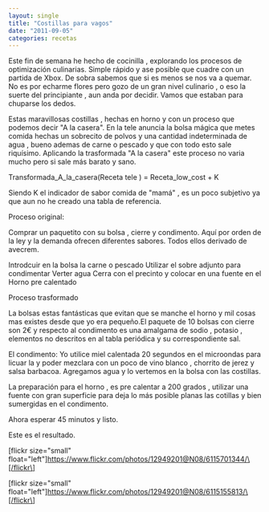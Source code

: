 ```yaml
---
layout: single
title: "Costillas para vagos"
date: "2011-09-05"
categories: recetas
---
```


Este fin de semana he hecho de cocinilla , explorando los procesos de optimización culinarias. Simple rápido y ase posible que cuadre con un partida de Xbox. De sobra sabemos que si es menos se nos va a quemar. No es por echarme flores pero gozo de un gran nivel culinario , o eso la suerte del principiante , aun anda por decidir. Vamos que estaban para chuparse los dedos.

Estas maravillosas costillas , hechas en horno y con un proceso que podemos decir "A la casera". En la tele anuncia la bolsa mágica que metes comida hechas un sobrecito de polvos y una cantidad indeterminada de agua , bueno ademas de carne o pescado y que con todo esto sale riquísimo. Aplicando la trasformada "A la casera" este proceso no varia mucho pero si sale más barato y sano.

Transformada\_A\_la\_casera(Receta tele ) = Receta\_low\_cost + K

Siendo K el indicador de sabor comida de "mamá" , es un poco subjetivo ya que aun no he creado una tabla de referencia.

Proceso original:

Comprar un paquetito con su bolsa , cierre y condimento. Aquí por orden de la ley y la demanda ofrecen diferentes sabores. Todos ellos derivado de avecrem.

Introdcuir en la bolsa la carne o pescado Utilizar el sobre adjunto para condimentar Verter agua Cerra con el precinto y colocar en una fuente en el Horno pre calentado

Proceso trasformado

La bolsas estas fantásticas que evitan que se manche el horno y mil cosas mas existes desde que yo era pequeño.El paquete de 10 bolsas con cierre son 2€ y respecto al condimento es una amalgama de sodio , potasio , elementos no descritos en al tabla periódica y su correspondiente sal.

El condimento: Yo utilice miel calentada 20 segundos en el microondas para licuar la y poder mezclara con un poco de vino blanco , chorrito de jerez y salsa barbacoa. Agregamos agua y lo vertemos en la bolsa con las costillas.

La preparación para el horno , es pre calentar a 200 grados , utilizar una fuente con gran superficie para deja lo más posible planas las cotillas y bien sumergidas en el condimento.

Ahora esperar 45 minutos y listo.

Este es el resultado.

\[flickr size="small" float="left"\]https://www.flickr.com/photos/12949201@N08/6115701344/\[/flickr\]

\[flickr size="small" float="left"\]https://www.flickr.com/photos/12949201@N08/6115155813/\[/flickr\]

